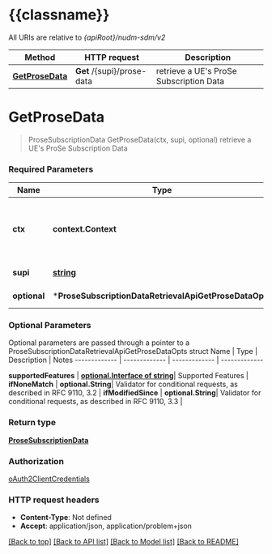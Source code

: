 # {{classname}}

All URIs are relative to *{apiRoot}/nudm-sdm/v2*

Method | HTTP request | Description
------------- | ------------- | -------------
[**GetProseData**](ProseSubscriptionDataRetrievalApi.md#GetProseData) | **Get** /{supi}/prose-data | retrieve a UE&#x27;s ProSe Subscription Data

# **GetProseData**
> ProseSubscriptionData GetProseData(ctx, supi, optional)
retrieve a UE's ProSe Subscription Data

### Required Parameters

Name | Type | Description  | Notes
------------- | ------------- | ------------- | -------------
 **ctx** | **context.Context** | context for authentication, logging, cancellation, deadlines, tracing, etc.
  **supi** | [**string**](.md)| Identifier of the UE | 
 **optional** | ***ProseSubscriptionDataRetrievalApiGetProseDataOpts** | optional parameters | nil if no parameters

### Optional Parameters
Optional parameters are passed through a pointer to a ProseSubscriptionDataRetrievalApiGetProseDataOpts struct
Name | Type | Description  | Notes
------------- | ------------- | ------------- | -------------

 **supportedFeatures** | [**optional.Interface of string**](.md)| Supported Features | 
 **ifNoneMatch** | **optional.String**| Validator for conditional requests, as described in RFC 9110, 3.2 | 
 **ifModifiedSince** | **optional.String**| Validator for conditional requests, as described in RFC 9110, 3.3 | 

### Return type

[**ProseSubscriptionData**](ProseSubscriptionData.md)

### Authorization

[oAuth2ClientCredentials](../README.md#oAuth2ClientCredentials)

### HTTP request headers

 - **Content-Type**: Not defined
 - **Accept**: application/json, application/problem+json

[[Back to top]](#) [[Back to API list]](../README.md#documentation-for-api-endpoints) [[Back to Model list]](../README.md#documentation-for-models) [[Back to README]](../README.md)

